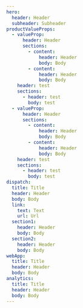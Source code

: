 ```yaml
---
hero:
  header: Header
  subheader: Subheader
productValueProps:
  - valueProp:
      header: Header
      sections:
        - content:
            header: Header
            body: Body
        - content:
            header: Header
            body: Body
    header: test
    sections:
      - header: test
        body: test
  - valueProp:
      header: Header
      sections:
        - content:
            header: Header
            body: Body
        - content:
            header: Header
            body: Body
    header: test
    sections:
      - header: test
        body: test
dispatch:
  title: Title
  header: Header
  body: Body
  link:
    text: Text
    url: Url
  section1:
    header: Header
    body: Body
  section2:
    header: Header
    body: Body
webApp:
  title: Title
  header: Header
  body: Body
analytics:
  title: Title
  header: Header
  body: Body
---
```

